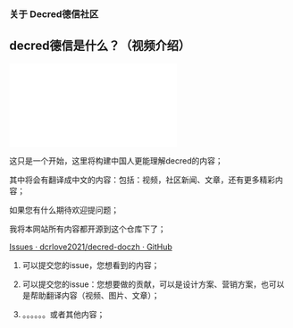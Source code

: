### 关于 Decred德信社区


## decred德信是什么？（视频介绍）

<iframe src="//player.bilibili.com/player.html?aid=88021214&bvid=BV1K7411t798&cid=150383647&page=1" scrolling="no" border="0" frameborder="no" framespacing="0" allowfullscreen="true"> </iframe>

这只是一个开始，这里将构建中国人更能理解decred的内容；

其中将会有翻译成中文的内容：包括：视频，社区新闻、文章，还有更多精彩内容；


如果您有什么期待欢迎提问题；


我将本网站所有内容都开源到这个仓库下了；

[Issues · dcrlove2021/decred-doczh · GitHub](https://github.com/dcrlove2021/decred-doczh/issues)



1. 可以提交您的issue，您想看到的内容；

2. 可以提交您的issue：您想要做的贡献，可以是设计方案、营销方案，也可以是帮助翻译内容（视频、图片、文章）；

3. 。。。。。。或者其他内容；





